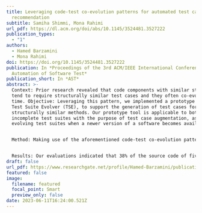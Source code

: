 ```yaml
---
title: Leveraging code-test co-evolution patterns for automated test case
  recommendation
subtitle: Samiha Shimmi, Mona Rahimi
url_pdf: https://dl.acm.org/doi/abs/10.1145/3524481.3527222
publication_types:
  - "1"
authors:
  - Hamed Barzamini
  - Mona Rahimi
doi: https://doi.org/10.1145/3524481.3527222
publication: In *Proceedings of the 3rd ACM/IEEE International Conference on
  Automation of Software Test*
publication_short: In *AST*
abstract: >-
  Context: Prior research revealed that code components with similar structures
  tend to require structurally similar test cases and they often co-evolve over
  time. Objective: Leveraging this pattern, we implemented a prototype tool,
  Test Suite Evolver (TSE), to support the generation of test cases for
  structurally similar methods. Our prototype tool is applicable to both,
  incomplete test suites with the purpose of test case augmentation, as well as
  evolving test suites when a newer version of a software becomes available.


  Method: Making use of the aforementioned code-test co-evolution pattern, TSE leverages source code structural similarity and a set of existing test cases to synthesise and recommend new unit tests. For this, TSE initially identifies groups of structurally similar methods in the code, determines changes at the token-level, and integrates the retrieved information to synthesise updated test cases.


  Results: Our evaluations indicated that 38% of the source code of five large open-source applications consist of methods which are structurally similar to each other and therefore for which, the co-evolution pattern holds. Applying TSE to these methods, TSE generated 72% of the minimum required test cases with only 11% token-based edit distance between the generated test cases and those written by developers. To evaluate the test cases' validity, we used code2vec a neural network to measure the structural and semantic similarity between the generated and developed test cases. The results indicated that TSE successfully generated test cases with a similarity measure of more than 80% in more than 95.6% of test cases and similarity measure of 100% for 88.35% of the test cases. Conclusion: The evaluations revealed that TSE is able to generate the majority of the necessary test cases with an insignificant amount of modifications required from the developers.
draft: false
url_pdf: https://www.researchgate.net/profile/Hamed-Barzamini/publication/365120599_CADE_The_Missing_Benchmark_in_Evaluating_Dataset_Requirements_of_AI-enabled_Software/links/63d5f44bc465a873a267858c/CADE-The-Missing-Benchmark-in-Evaluating-Dataset-Requirements-of-AI-enabled-Software.pdf
featured: false
image:
  filename: featured
  focal_point: Smart
  preview_only: false
date: 2023-06-11T16:24:00.521Z
---
```

